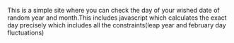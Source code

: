 This is a simple site where you can check the day of your wished date of random  year and month.This includes javascript which calculates the exact day precisely which includes all the constraints(leap year and february day fluctuations)
